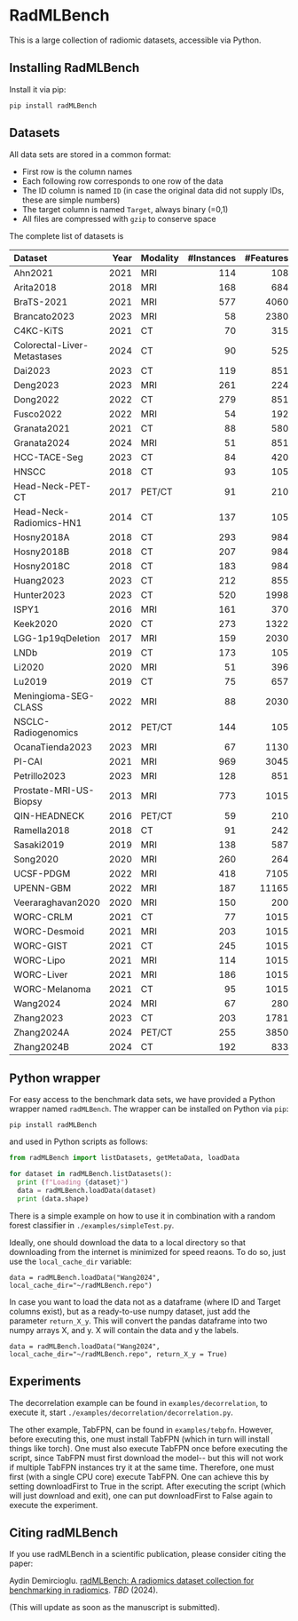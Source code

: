 # RadMLBench

This is a large collection of radiomic datasets, accessible via Python.


## Installing RadMLBench

Install it via pip:

```
pip install radMLBench
```


## Datasets

All data sets are stored in a common format:

* First row is the column names
* Each following row corresponds to one row of the data
* The ID column is named `ID` (in case the original data did not supply IDs, these are simple numbers)
* The target column is named `Target`, always binary (=0,1)
* All files are compressed with `gzip` to conserve space


The complete list of datasets is

<!-- dataset table:start -->

| Dataset                     |   Year | Modality   |   #Instances |   #Features |   Dimensionality |   ClassBalance | DOI                                          |
|:----------------------------|-------:|:-----------|-------------:|------------:|-----------------:|---------------:|:---------------------------------------------|
| Ahn2021                     |   2021 | MRI        |          114 |         108 |             0.96 |             55 | https://doi.org/10.1016/j.ejrad.2019.108642  |
| Arita2018                   |   2018 | MRI        |          168 |         684 |             4.08 |             66 | https://doi.org/10.1038/s41598-018-30273-4   |
| BraTS-2021                  |   2021 | MRI        |          577 |        4060 |             7.04 |             52 | https://doi.org/10.48550/arXiv.2107.02314    |
| Brancato2023                |   2023 | MRI        |           58 |        2380 |            41.07 |             60 | https://doi.org/10.3390/jcm12010140          |
| C4KC-KiTS                   |   2021 | CT         |           70 |         315 |             4.53 |             66 | https://doi.org/10.1016/j.media.2020.101821  |
| Colorectal-Liver-Metastases |   2024 | CT         |           90 |         525 |             5.86 |             84 | https://doi.org/10.1038/s41597-024-02981-2   |
| Dai2023                     |   2023 | CT         |          119 |         851 |             7.17 |             26 | https://doi.org/10.7717/peerj.16230          |
| Deng2023                    |   2023 | MRI        |          261 |         224 |             0.87 |             36 | https://doi.org/10.1007/s13246-023-01300-0   |
| Dong2022                    |   2022 | CT         |          279 |         851 |             3.06 |             49 | https://doi.org/10.7717/peerj.14127          |
| Fusco2022                   |   2022 | MRI        |           54 |         192 |             3.59 |             61 | https://doi.org/10.3390/curroncol29030159    |
| Granata2021                 |   2021 | CT         |           88 |         580 |             6.61 |             47 | https://doi.org/10.3390/cancers13163992      |
| Granata2024                 |   2024 | MRI        |           51 |         851 |            16.73 |             75 | https://doi.org/10.3390/diagnostics14020152  |
| HCC-TACE-Seg                |   2023 | CT         |           84 |         420 |             5.02 |             14 | https://doi.org/10.1038/s41597-023-01928-3   |
| HNSCC                       |   2018 | CT         |           93 |         105 |             1.15 |             27 | https://doi.org/10.1038/sdata.2018.173       |
| Head-Neck-PET-CT            |   2017 | PET/CT     |           91 |         210 |             2.33 |             67 | https://doi.org/10.1038/s41598-017-10371-5   |
| Head-Neck-Radiomics-HN1     |   2014 | CT         |          137 |         105 |             0.78 |             45 | http://doi.org/10.1038/ncomms5006            |
| Hosny2018A                  |   2018 | CT         |          293 |         984 |             3.37 |             54 | https://doi.org/10.1371/journal.pmed.1002711 |
| Hosny2018B                  |   2018 | CT         |          207 |         984 |             4.76 |             29 | https://doi.org/10.1371/journal.pmed.1002711 |
| Hosny2018C                  |   2018 | CT         |          183 |         984 |             5.39 |             73 | https://doi.org/10.1371/journal.pmed.1002711 |
| Huang2023                   |   2023 | CT         |          212 |         855 |             4.04 |             46 | https://doi.org/10.1371/journal.pone.0292110 |
| Hunter2023                  |   2023 | CT         |          520 |        1998 |             3.85 |             54 | https://doi.org/10.1038/s41416-023-02480-y   |
| ISPY1                       |   2016 | MRI        |          161 |         370 |             2.31 |             57 | http://doi.org/10.7937/K9/TCIA.2016.HdHpgJLK |
| Keek2020                    |   2020 | CT         |          273 |        1322 |             4.85 |             44 | https://doi.org/10.1371/journal.pone.0232639 |
| LGG-1p19qDeletion           |   2017 | MRI        |          159 |        2030 |            12.78 |             64 | https://doi.org/10.1007/s10278-017-9984-3    |
| LNDb                        |   2019 | CT         |          173 |         105 |             0.62 |             66 | https://doi.org/10.48550/arXiv.1911.08434    |
| Li2020                      |   2020 | MRI        |           51 |         396 |             7.8  |             63 | https://doi.org/10.1371/journal.pone.0227703 |
| Lu2019                      |   2019 | CT         |           75 |         657 |             8.79 |             73 | https://doi.org/10.1038/s41467-019-08718-9   |
| Meningioma-SEG-CLASS        |   2022 | MRI        |           88 |        2030 |            23.09 |             43 | https://doi.org/10.1038/s41598-022-07859-0   |
| NSCLC-Radiogenomics         |   2012 | PET/CT     |          144 |         105 |             0.74 |             16 | http://doi.org/10.1148/radiol.12111607       |
| OcanaTienda2023             |   2023 | MRI        |           67 |        1130 |            16.9  |             48 | https://doi.org/10.1038/s41597-023-02123-0   |
| PI-CAI                      |   2021 | MRI        |          969 |        3045 |             3.14 |             66 | https://doi.org/10.1016/j.media.2021.102155  |
| Petrillo2023                |   2023 | MRI        |          128 |         851 |             6.66 |             37 | https://doi.org/10.1007/s11547-023-01718-2   |
| Prostate-MRI-US-Biopsy      |   2013 | MRI        |          773 |        1015 |             1.32 |             77 | https://doi.org/10.1016/j.juro.2012.08.095   |
| QIN-HEADNECK                |   2016 | PET/CT     |           59 |         210 |             3.59 |             75 | https://doi.org/10.7717/peerj.2057           |
| Ramella2018                 |   2018 | CT         |           91 |         242 |             2.68 |             55 | https://doi.org/10.1371/journal.pone.0207455 |
| Sasaki2019                  |   2019 | MRI        |          138 |         587 |             4.27 |             49 | https://doi.org/10.1038/s41598-019-50849-y   |
| Song2020                    |   2020 | MRI        |          260 |         264 |             1.02 |             49 | https://doi.org/10.1371/journal.pone.0237587 |
| UCSF-PDGM                   |   2022 | MRI        |          418 |        7105 |            17    |             89 | https://doi.org/10.1148/ryai.220058          |
| UPENN-GBM                   |   2022 | MRI        |          187 |       11165 |            59.72 |             42 | https://doi.org/10.1038/s41597-022-01560-7   |
| Veeraraghavan2020           |   2020 | MRI        |          150 |         200 |             1.35 |             31 | https://doi.org/10.1038/s41598-020-72475-9   |
| WORC-CRLM                   |   2021 | CT         |           77 |        1015 |            13.21 |             48 | https://doi.org/10.48550/arXiv.2108.08618    |
| WORC-Desmoid                |   2021 | MRI        |          203 |        1015 |             5.01 |             35 | https://doi.org/10.48550/arXiv.2108.08618    |
| WORC-GIST                   |   2021 | CT         |          245 |        1015 |             4.15 |             51 | https://doi.org/10.48550/arXiv.2108.08618    |
| WORC-Lipo                   |   2021 | MRI        |          114 |        1015 |             8.92 |             50 | https://doi.org/10.48550/arXiv.2108.08618    |
| WORC-Liver                  |   2021 | MRI        |          186 |        1015 |             5.47 |             51 | https://doi.org/10.48550/arXiv.2108.08618    |
| WORC-Melanoma               |   2021 | CT         |           95 |        1015 |            10.71 |             49 | https://doi.org/10.48550/arXiv.2108.08618    |
| Wang2024                    |   2024 | MRI        |           67 |         280 |             4.21 |             40 | https://doi.org/10.1371/journal.pone.0299267 |
| Zhang2023                   |   2023 | CT         |          203 |        1781 |             8.78 |             51 | https://doi.org/10.7717/peerj.14559          |
| Zhang2024A                  |   2024 | PET/CT     |          255 |        3850 |            15.11 |             57 | https://doi.org/10.1371/journal.pone.0300170 |
| Zhang2024B                  |   2024 | CT         |          192 |         833 |             4.35 |             66 | https://doi.org/10.7717/peerj.17111          |
<!-- dataset table:end -->


## Python wrapper

For easy access to the benchmark data sets, we have provided a Python wrapper named `radMLBench`. The wrapper can be installed on Python via `pip`:

```
pip install radMLBench
```

and used in Python scripts as follows:

```python
from radMLBench import listDatasets, getMetaData, loadData

for dataset in radMLBench.listDatasets():
  print (f"Loading {dataset}")
  data = radMLBench.loadData(dataset)
  print (data.shape)
```

There is a simple example on how to use it in combination with a random forest
classifier in `./examples/simpleTest.py`.

Ideally, one should download the data to a local directory so that
downloading from the internet is minimized for speed reaons. To do so,
just use the `local_cache_dir` variable:

``` data = radMLBench.loadData("Wang2024", local_cache_dir="~/radMLBench.repo") ```

In case you want to load the data not as a dataframe (where ID and Target columns
exist), but as a ready-to-use numpy dataset, just add the parameter `return_X_y`.
This will convert the pandas dataframe into two numpy arrays X, and y. X will
contain the data and y the labels.

``` data = radMLBench.loadData("Wang2024", local_cache_dir="~/radMLBench.repo", return_X_y = True) ```



## Experiments

The decorrelation example can be found in `examples/decorrelation`,
to execute it, start `./examples/decorrelation/decorrelation.py`.

The other example, TabFPN, can be found in `examples/tebpfn`.
However, before executing this, one must install TabFPN (which in turn
will install things like torch). One must also execute TabFPN once
before  executing the script, since TabFPN must first download the model--
but this will not work if multiple TabFPN instances try it at the same time.
Therefore, one must first (with a single CPU core) execute TabFPN.
One can achieve this by setting downloadFirst to True in the script.
After executing the script (which will just download and exit), one can
put downloadFirst to False again to execute the experiment.




## Citing radMLBench

If you use radMLBench in a scientific publication, please consider citing the paper:

Aydin Demircioglu.
[radMLBench: A radiomics dataset collection for benchmarking in radiomics](TBD).
_TBD_ (2024).

(This will update as soon as the manuscript is submitted).

```
